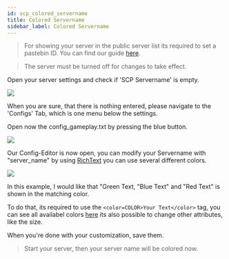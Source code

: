 ```yaml
---
id: scp_colored_servername
title: Colored Servername
sidebar_label: Colored Servername
---
```


> For showing your server in the public server list its required to set a pastebin ID. You can find our guide [here](scp_pastebin.md).

> The server must be turned off for changes to take effect.

Open your server settings and check if 'SCP Servername' is empty.

![](https://screensaver01.zap-hosting.com/index.php/s/tfBwe9EJxtMx7XK/preview)

When you are sure, that there is nothing entered, please navigate to the 'Configs' Tab, which is one menu below the settings.

Open now the config_gameplay.txt by pressing the blue button.

![](https://screensaver01.zap-hosting.com/index.php/s/ZFqcCy4BX4JqjGA/preview)

Our Config-Editor is now open, you can modify your Servername with "server_name" by using [RichText](https://docs.unity3d.com/Packages/com.unity.ugui@1.0/manual/StyledText.html) you can use several different colors.

![](https://screensaver01.zap-hosting.com/index.php/s/AnLcq8nLe5j8Pxs/preview)

In this example, I would like that "Green Text, "Blue Text" and "Red Text" is shown in the matching color.

To do that, its required to use the `<color=COLOR>Your Text</color>` tag, you can see all availabel colors [here](https://docs.unity3d.com/Packages/com.unity.ugui@1.0/manual/StyledText.html) its also possible to change other attributes, like the size.

When you're done with your customization, save them.

> Start your server, then your server name will be colored now.
